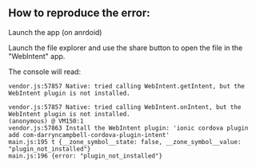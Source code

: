## How to reproduce the error:

Launch the app (on anrdoid)

Launch the file explorer and use the share button to open the file in the "WebIntent" app.

The console will read:

````
vendor.js:57857 Native: tried calling WebIntent.getIntent, but the WebIntent plugin is not installed.

vendor.js:57857 Native: tried calling WebIntent.onIntent, but the WebIntent plugin is not installed.
(anonymous) @ VM150:1
vendor.js:57863 Install the WebIntent plugin: 'ionic cordova plugin add com-darryncampbell-cordova-plugin-intent'
main.js:195 t {__zone_symbol__state: false, __zone_symbol__value: "plugin_not_installed"}
main.js:196 {error: "plugin_not_installed"}
````
